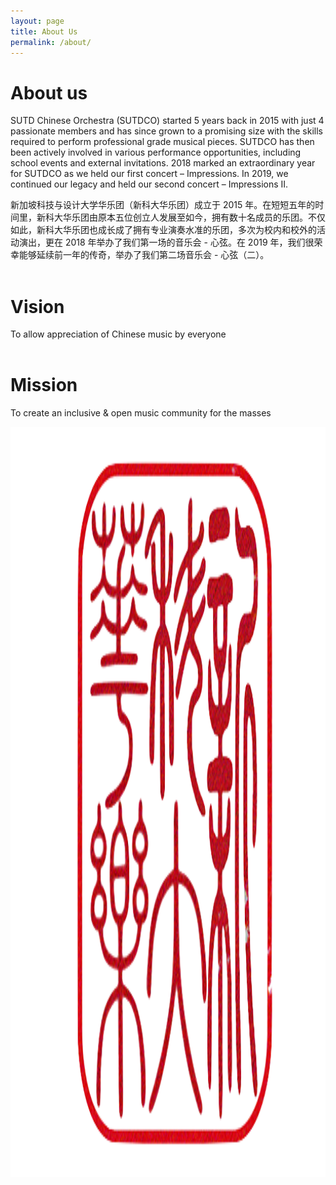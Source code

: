 ```yaml
---
layout: page
title: About Us
permalink: /about/
---
```


<!-- Again bad prog practice from me, mixing markdown and html, sorry -->

# About us

SUTD Chinese Orchestra (SUTDCO) started 5 years back in 2015 with just 4 passionate members and has since grown to a promising size with the skills required to perform professional grade musical pieces. SUTDCO has then been actively involved in various performance opportunities, including school events and external invitations. 2018 marked an extraordinary year for SUTDCO as we held our first concert – Impressions. In 2019, we continued our legacy and held our second concert – Impressions II.

新加坡科技与设计大学华乐团（新科大华乐团）成立于 2015 年。在短短五年的时间里，新科大华乐团由原本五位创立人发展至如今，拥有数十名成员的乐团。不仅如此，新科大华乐团也成长成了拥有专业演奏水准的乐团，多次为校内和校外的活动演出，更在 2018 年举办了我们第一场的音乐会 - 心弦。在 2019 年，我们很荣幸能够延续前一年的传奇，举办了我们第二场音乐会 - 心弦（二）。  
<br>

<div class="row">

<div class="col-6">

<h1 id="vision">Vision</h1>

<p>To allow appreciation of Chinese music by everyone<br />
<br /></p>

<h1 id="mission">Mission</h1>

<p>To create an inclusive &amp; open music community for the masses</p>

</div>

<div class="col-6">

<img src="/assets/img/logo.png" style="height:30vh; width:auto;"/>

</div>

</div>
